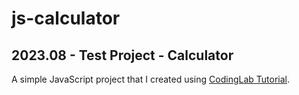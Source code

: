 # js-calculator
## 2023.08 - Test Project - Calculator
A simple JavaScript project that I created using [CodingLab Tutorial](https://www.youtube.com/watch?v=cHkN82X3KNU&pp=ygUWanMgY2FsY3VsYXRvciB0dXRvcmlhbA%3D%3D).
